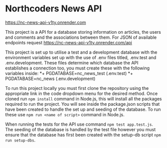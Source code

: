 # Northcoders News API

https://nc-news-api-v1ty.onrender.com

This project is a API for a database storing information on articles, the users and comments and the associations between them. For JSON of available endpoints request https://nc-news-api-v1ty.onrender.com/api

This project is set up to utilise a test and a development database with the environment variables set up with the use of .env files titled, .env.test and .env.development. These files determine which database the API establishes a connection too, you must create these with the following variables inside:
*+ PGDATABASE=nc_news_test (.env.test)
*+ PGDATABASE=nc_news (.env.development)


To run this project locally you must first clone the repository using the appropriate link in the code dropdown menu for the desired method. Once cloned run `npm install` command in Node.js, this will install all the packages required to run the project. You will see inside the package.json scripts that have been created to handle the set up and seeding of the database. To run these use `npm run <name of script>` command in Node.js.
  
When running the tests for the API use command `npm test app.test.js`. The seeding of the database is handled by the test file however you must ensure that the database has first been created with the setup-db script `npm run setup-dbs`.

  
